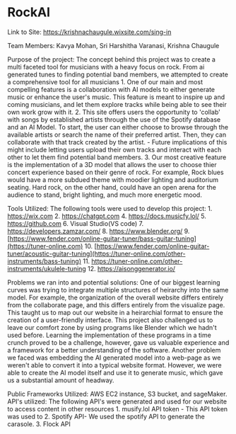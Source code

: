 # RockAI

Link to Site: https://krishnachaugule.wixsite.com/sing-in 

Team Members: Kavya Mohan, Sri Harshitha Varanasi, Krishna Chaugule

Purpose of the project:
	The concept behind this project was to create a multi faceted tool for musicians with a heavy focus on rock. From ai generated tunes to finding potential band members, we attempted to create a comprehensive tool for all musicians
	1. One of our main and most compelling features is a collaboration with AI models to either generate music or enhance the user's music. This feature is meant to inspire up and coming musicians, and let them explore tracks while being able to see their own work grow with it. 
 	2. This site offers users the opportunity to 'collab' with songs by established artists through the use of the Spotify database and an AI Model. To start, the user can either choose to browse through the available artists or search the name of their preferred artist. Then, they can collaborate with that track created by the artist. 
  		- Future implications of this might include letting users upload their own tracks and interact with each other to let them find potential band members. 
	3. Our most creative feature is the implementation of a 3D model that allows the user to choose thier concert experience based on their genre of rock. For example, Rock blues would have a more subdued theme with moodier lighting and auditorium seating. Hard rock, on the other hand, could have an open arena for the audience to stand, bright lighting, and much more energetic mood. 


 Tools Utilized:
 	The following tools were used to develop this project:
  		1. https://wix.com
    		2. https://chatgpt.com
                4. https://docs.musicfy.lol/
		5. https://github.com
                6. Visual Studio(VS code)
		7. https://developers.zamzar.com/
                8. https://www.blender.org/
  		9. [https://www.fender.com/online-guitar-tuner/bass-guitar-tuning](https://tuner-online.com)
    		10. [https://www.fender.com/online-guitar-tuner/acoustic-guitar-tuning](https://tuner-online.com/other-instruments/bass-tuning)
      		11. https://tuner-online.com/other-instruments/ukulele-tuning
		12. https://aisonggenerator.io/







Problems we ran into and potential solutions:
	One of our biggest learning curves was trying to integrate multiple structures of heirarchy into the same model. For example, the organization of the overall website differs entirely from the collaborate page, and this differs entirely from the visualize page. This taught us to map out our website in a heirarchial format to ensure the creation of a user-friendly interface. 
 	This project also challenged us to leave our comfort zone by using programs like Blender which we hadn't used before. Learning the implementation of these programs in a time crunch proved to be a challenge, however, gave us valuable experience and a framework for a better understanding of the software. 
  	Another problem we faced was embedding the AI generated model into a web-page as we weren't able to convert it into a typical website format. However, we were able to create the AI model itself and use it to generate music, which gave us a substantial amount of headway. 


Public Frameworks Utilized: AWS EC2 instance, S3 bucket, and sageMaker.
API's utilized: 
       The following API's were generated and used for our website to access content in other resources
               1. musify.lol API token - This API token was used to 
	       2. Spotify API- We used the spotify API to generate the carasole. 
	       3. Flock API
